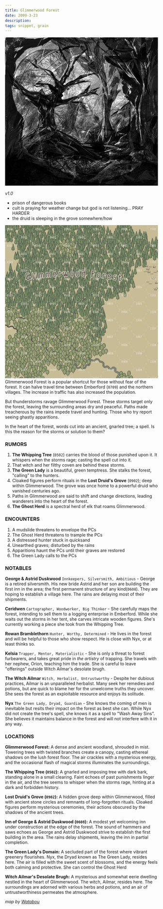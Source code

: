 ```yaml
---
title: Glimmerwood Forest
date: 2099-3-23
description:
tags: snippet, grain
---
```


![round](assets/images/whipping_tree.webp)

_v1.0_

- prison of dangerous books
- cult is praying for weather change but god is not listening... PRAY HARDER
- the druid is sleeping in the grove somewhere/how



[![thumb](assets/images/glimmerwood_forest_map.webp)](assets/images/glimmerwood_forest_map.webp)
Glimmerwood Forest is a popular shortcut for those without fear of the forest. It can halve travel time between Emberford (`0709`) and the northern villages. The increase in traffic has also increased the population.

But thunderstorms ravage Glimmerwood Forest. These storms target only the forest, leaving the surrounding areas dry and peaceful. Paths made treacherous by the rains impede travel and hunting. Those who try report seeing ghastly apparitions.

In the heart of the forest, words cut into an ancient, gnarled tree; a spell. Is this the reason for the storms or solution to them?


### RUMORS

1. **The Whipping Tree** (`0502`) carries the blood of those punished upon it. It whispers when the storms rage; casting the spell cut into it.
1. That witch and her filthy coven are behind these storms.
1. **The Green Lady** is a beautiful, green temptress. She stalks the forest, "calling" to the hunters.
1. Cloaked figures perform rituals in the **Lost Druid's Grove** (`0902`); deep within Glimmerwood. The grove was once home to a powerful druid who vanished centuries ago.
1. Paths in Glimmerwood are said to shift and change directions, leading wanderers into the heart of the forest.
1. **The Ghost Herd** is a spectral herd of elk that roams Glimmerwood.


### ENCOUNTERS

1. A mudslide threatens to envelope the PCs
1. The Ghost Herd threatens to trample the PCs
1. A distressed hunter stuck in quicksand
1. Unearthed graves; disturbed by the rains
1. Apparitions haunt the PCs until their graves are restored
1. The Green Lady calls to the PCs


### NOTABLES

**George & Astrid Duskwood** `Innkeepers, Silversmith, Ambitious` - George is a retired silversmith. His new bride Astrid and her son are building the first inn in the area; the first permanent structure of any kind(`0608`). They are hoping to establish a village here. The rains are delaying most of their shipments.

**Ceridwen** `Cartographer, Woodworker, Big Thinker` - She carefully maps the forest, intending to sell them to a logging enterprise in Emberford. While she waits out the storms in her tent, she carves intricate wooden figures. She's currently working a piece she took from the Whipping Tree.

**Rowan Bramblethorn** `Hunter, Worthy, Determined` - He lives in the forest and will be helpful to those who show respect. He is close with Nyx, or at least thinks so.

**Kelsia** `Trapper, Mentor, Materialistic` - She is only a threat to forest furbearers, and takes great pride in _the artistry_ of trapping. She travels with her nephew, Orion, teaching him the trade. She is careful to leave "offerings" outside Witch Ailmar's desolate brugh.

**The Witch Ailmar** `Witch, Herbalist, Untrustworthy` - Despite her dubious practices, Ailmar is an unparalleled herbalist. Many seek her remedies and potions, but are quick to blame her for the unwelcome truths they uncover. She sees the forest as an exploitable resource and enjoys its solitude.

**Nyx** `The Green Lady, Dryad, Guardian` - She knows the coming of men is inevitable but resits their impact on the forest as best she can. While Nyx did not create the tree's spell, she knows it as a spell to "Wash Away Sins". She believes it maintains balance in the forest and will not interfere with it in any way.


### LOCATIONS

**Glimmerwood Forest:** A dense and ancient woodland, shrouded in mist. Towering trees with twisted branches create a canopy, casting ethereal shadows on the lush forest floor. The air crackles with a mysterious energy, and the occasional flash of magical storms illuminates the surroundings.

**The Whipping Tree (`0502`):** A gnarled and imposing tree with dark bark, standing alone in a small clearing. Faint echoes of past punishments linger in the air, and the tree seems to whisper when the storms rage, hinting at a dark and forbidden history.

**Lost Druid's Grove (`0902`):** A hidden grove deep within Glimmerwood, filled with ancient stone circles and remnants of long-forgotten rituals. Cloaked figures perform mysterious ceremonies, their actions obscured by the shadows of the ancient trees.

**Inn of George & Astrid Duskwood (`0608`):** A modest yet welcoming inn under construction at the edge of the forest. The sound of hammers and saws echoes as George and Astrid Duskwood strive to establish the first building in the area. The rains delay shipments, leaving the inn in partial completion.

**The Green Lady's Domain:** A secluded part of the forest where vibrant greenery flourishes. Nyx, the Dryad known as The Green Lady, resides here. The air is filled with the sweet scent of blossoms, and the energy feels both calming and protective. She can control the Ghost Herd

**Witch Ailmar's Desolate Brugh:** A mysterious and somewhat eerie dwelling nestled in the heart of Glimmerwood. The witch, Ailmar, resides here. The surroundings are adorned with various herbs and potions, and an air of untrustworthiness permeates the atmosphere.


_map by [Watabou](https://watabou.github.io/perilous-shores/?seed=945645879&tags=perilous,woodland,difficult,coast,chaotic,highland&w=1300&h=1300&hexes=2)_